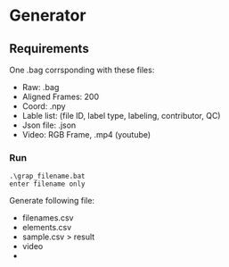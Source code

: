 # Generator

## Requirements

One .bag corrsponding with these files:

- Raw: .bag
- Aligned Frames: 200 
- Coord: .npy
- Lable list: (file ID, label type, labeling, contributor, QC)
- Json file: .json
- Video: RGB Frame, .mp4 (youtube) 

### Run
```
.\grap_filename.bat
enter filename only
```
Generate following file:
- filenames.csv
- elements.csv
- sample.csv > result
- video
- 
